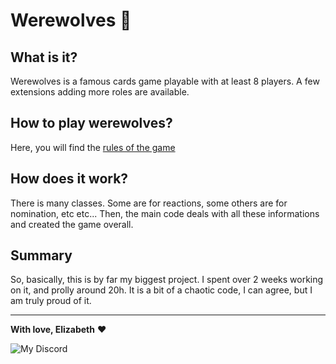 # Werewolves 🐺

## What is it?

Werewolves is a famous cards game playable with at least 8 players. A few extensions adding more roles are available.

## How to play werewolves?

Here, you will find the [rules of the game](https://playwerewolf.co/pages/rules)

## How does it work?

There is many classes. Some are for reactions, some others are for nomination, etc etc... Then, the main code deals with all these informations and created the game overall.

## Summary

So, basically, this is by far my biggest project. I spent over 2 weeks working on it, and prolly around 20h. It is a bit of a chaotic code, I can agree, but I am truly proud of it.

---

**With love, Elizabeth** ❤️
         
<p align="center">

![My Discord](https://discord-readme-badge.vercel.app/api?id=852663698803130389)
</p>
